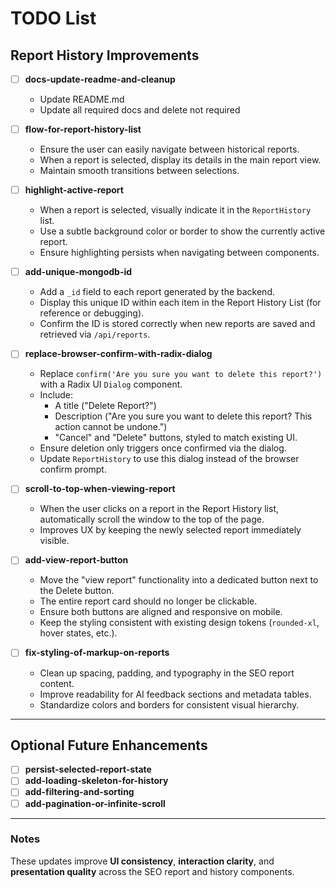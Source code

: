 # TODO List

## Report History Improvements

- [ ] **docs-update-readme-and-cleanup**
  - Update README.md
  - Update all required docs and delete not required


- [ ] **flow-for-report-history-list**
  - Ensure the user can easily navigate between historical reports.
  - When a report is selected, display its details in the main report view.
  - Maintain smooth transitions between selections.

- [ ] **highlight-active-report**
  - When a report is selected, visually indicate it in the `ReportHistory` list.
  - Use a subtle background color or border to show the currently active report.
  - Ensure highlighting persists when navigating between components.

- [ ] **add-unique-mongodb-id**
  - Add a `_id` field to each report generated by the backend.
  - Display this unique ID within each item in the Report History List (for reference or debugging).
  - Confirm the ID is stored correctly when new reports are saved and retrieved via `/api/reports`.

- [ ] **replace-browser-confirm-with-radix-dialog**
  - Replace `confirm('Are you sure you want to delete this report?')` with a Radix UI `Dialog` component.
  - Include:
    - A title ("Delete Report?")
    - Description ("Are you sure you want to delete this report? This action cannot be undone.")
    - "Cancel" and "Delete" buttons, styled to match existing UI.
  - Ensure deletion only triggers once confirmed via the dialog.
  - Update `ReportHistory` to use this dialog instead of the browser confirm prompt.

- [ ] **scroll-to-top-when-viewing-report**
  - When the user clicks on a report in the Report History list, automatically scroll the window to the top of the page.
  - Improves UX by keeping the newly selected report immediately visible.

- [ ] **add-view-report-button**
  - Move the "view report" functionality into a dedicated button next to the Delete button.
  - The entire report card should no longer be clickable.
  - Ensure both buttons are aligned and responsive on mobile.
  - Keep the styling consistent with existing design tokens (`rounded-xl`, hover states, etc.).

- [ ] **fix-styling-of-markup-on-reports**
  - Clean up spacing, padding, and typography in the SEO report content.
  - Improve readability for AI feedback sections and metadata tables.
  - Standardize colors and borders for consistent visual hierarchy.

---

## Optional Future Enhancements

- [ ] **persist-selected-report-state**
- [ ] **add-loading-skeleton-for-history**
- [ ] **add-filtering-and-sorting**
- [ ] **add-pagination-or-infinite-scroll**

---

### Notes
These updates improve **UI consistency**, **interaction clarity**, and **presentation quality** across the SEO report and history components.
